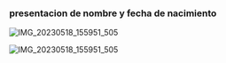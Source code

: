 ### presentacion de nombre y fecha de nacimiento


![IMG_20230518_155951_505](https://github.com/maribel848/agamos-pizza/assets/132409580/3fdf2447-6211-4170-89b6-a45f093ff876)




![IMG_20230518_155951_505](https://github.com/maribel848/agamos-pizza/assets/132409580/6449f37f-2eb1-412a-88f3-763751b76a17)
